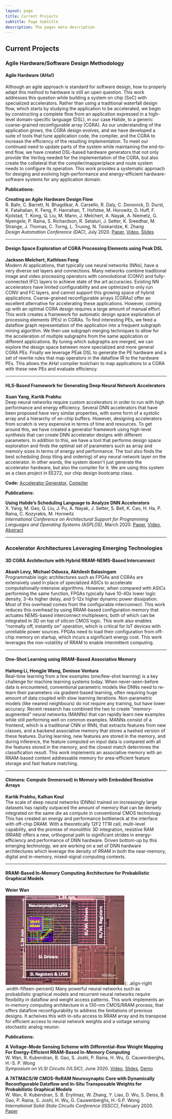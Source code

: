 ```yaml
---
layout: page
title: Current Projects
subtitle: Page Subtitle
description: The pages meta description
---
```

## Current Projects

### Agile Hardware/Software Design Methodology

#### Agile Hardware (AHa!)
Although an agile approach is standard for software design, how to properly adapt this method to hardware is still an open question. This work addresses this question while building a system on chip (SoC) with specialized accelerators. Rather than using a traditional waterfall design flow, which starts by studying the application to be accelerated, we begin by constructing a complete flow from an application expressed in a high-level domain-specific language (DSL), in our case Halide, to a generic coarse-grained reconfigurable array (CGRA). As our understanding of the application grows, the CGRA design evolves, and we have developed a suite of tools that tune application code, the compiler, and the CGRA to increase the efficiency of the resulting implementation. To meet our continued need to update parts of the system while maintaining the end-to-end flow, we have created DSL-based hardware generators that not only provide the Verilog needed for the implementation of the CGRA, but also create the collateral that the compiler/mapper/place and route system needs to configure its operation. This work provides a systematic approach for desiging and evolving high-performance and energy-efficient hardware-software systems for any application domain.

**Publications:**

**Creating an Agile Hardware Design Flow**  
R. Bahr, C. Barrett, N. Bhagdikar, A. Carsello, R. Daly, C. Donovick, D. Durst, K. Fatahalian, K. Feng, P. Hanrahan, T. Hofstee, M. Horowitz, D. Huff, F. Kjolstad, T. Kong, Q. Liu, M. Mann, J. Melchert, A. Nayak, A. Niemetz, G. Nyengele, P. Raina, S. Richardson, R. Setaluri, J. Setter, K. Sreedhar, M. Strange, J. Thomas, C. Torng, L. Truong, N. Tsiskaridze, K. Zhang  
*Design Automation Conference (DAC)*, July 2020. [Paper](https://stanford.box.com/s/lieh7jsdzhovw2e0j7amdre7sy8scp5j), [Video](https://stanford.box.com/s/6tv07vdy1s3ne2x6lrcj150m3fhubsaf), [Slides](https://stanford.box.com/s/crmvsvgtoser2oqvykex9t70g6ckpsdc)

* * *

#### Design Space Exploration of CGRA Processing Elements using Peak DSL
**Jackson Melchert, Kathleen Feng**  
Modern AI applications, that typically use neural networks (NNs), have a very diverse set layers and connections. Many networks combine traditional image and video processing operators with convolutional (CONV) and fully-connected (FC) layers to achieve state of the art accuracies. Existing NN accelerators have limited configurability and are optimized to only run CONV and FC layers, and cannot support this growing space of hybrid applications. Coarse-grained reconfigurable arrays (CGRAs) offer an excellent alternative for accelerating these applications. However, coming up with an optimal CGRA design requires a large amount of manual effort. This work creates a framework for automatic design space exploration of processing elements (PEs) in CGRAs. To find interesting PEs, we feed a dataflow graph representation of the application into a frequent subgraph mining algorithm. We then use subgraph merging techniques to allow for the acceleration of multiple subgraphs from the same application or different applications. By tuning which subgraphs are merged, we can explore the design space between more specialized and more general CGRA PEs. Finally we leverage PEak DSL to generate the PE hardware and a set of rewrite rules that map operators in the dataflow IR to the hardware PEs. This allows the AHa! compiler toolchain to map applications to a CGRA with these new PEs and evaluate efficiency.

* * *

#### HLS-Based Framework for Generating Deep Neural Network Accelerators
**Xuan Yang, Kartik Prabhu**  
Deep neural networks require custom accelerators in order to run with high performance and energy efficiency. Several DNN accelerators that have been proposed have very similar properties, with some form of a systolic array and a hierarchy of on-chip buffers. However, designing accelerators from scratch is very expensive in terms of time and resources. To get around this, we have created a generator framework using high-level synthesis that can create DNN accelerator designs with different parameters. In addition to this, we have a tool that performs design space exploration and finds the optimal set of parameters such as array and memory sizes in terms of energy and performance. The tool also finds the best scheduling (loop tiling and ordering) of any neural network layer on the accelerator. In other words, the system doesn't just generate the accelerator hardware, but also the compiler for it. We are using this system as a class project in EE272, our chip design bootcamp class.

**Code:** [Accelerator Generator](https://github.com/priyanka-raina/dnn-accelerator), [Compiler](https://github.com/xuanyoya/CNN-blocking/tree/dev)

**Publications:**

**Using Halide’s Scheduling Language to Analyze DNN Accelerators**  
X. Yang, M. Gao, Q. Liu, J. Pu, A. Nayak, J. Setter, S. Bell, K. Cao, H. Ha, P. Raina, C. Kozyrakis, M. Horowitz  
*International Conference on Architectural Support for Programming Languages and Operating Systems (ASPLOS)*, March 2020. [Paper](https://dl.acm.org/doi/10.1145/3373376.3378514), [Video](https://youtu.be/vy3s6VZr8TQ), [Abstract](https://asplos.hosting2.acm.org/wp/wp-content/uploads/2020/abstracts/paper_4_0.html)

* * *

### Accelerator Architectures Leveraging Emerging Technologies

#### 3D CGRA Architecture with Hybrid RRAM-NEMS-Based Interconnect
**Akash Levy, Michael Oduoza, Akhilesh Balasingam**  
Programmable logic architectures such as FPGAs and CGRAs are extensively used in place of specialized ASICs to accelerate computationally-intensive algorithms. However, when compared with ASICs performing the same function, FPGAs typically have 10-40x lower logic density, 3-4x higher delay, and 5-12x higher dynamic power dissipation. Most of this overhead comes from the configurable interconnect. This work reduces this overhead by using RRAM-based configuration memory that actuates NEMS-based interconnect multiplexers, both of which can be integrated in 3D on top of silicon CMOS logic. This work also enables “normally off, instantly on” operation, which is critical for IoT devices with unreliable power sources. FPGAs need to load their configuration from off-chip memory on startup, which incurs a significant energy cost. This work leverages the non-volatility of RRAM to enable intermittent computing.

* * *

#### One-Shot Learning using RRAM-Based Associative Memory
**Haitong Li, Hongjie Wang, Denisse Ventura**  
Real-time learning from a few examples (one/few-shot learning) is a key challenge for machine learning systems today. When never-seen-before data is encountered, conventional parametric models like DNNs need to re-learn their parameters via gradient-based learning, often requiring huge amount of data coupled with slow learning iterations. Non-parametric models (like nearest neighbours) do not require any training, but have lower accuracy. Recent research has combined the two to create "memory-augmented" neural networks (MANNs) that can rapidly learn new examples while still performing well on common examples. MANNs consist of a frontend, which is a traditional CNN or RNN, that extracts features from new classes, and a backend associative memory that stores a hashed version of these features. During learning, new features are stored in the memory, and during inference, the feature computed on input data is compared with all the features stored in the memory, and the closest match determines the classification result. This work implements an associative memory with an RRAM-based content addressable memory for area-efficient feature storage and fast feature matching. 

* * *

#### Chimera: Compute (Immersed) in Memory with Embedded Resistive Arrays
**Kartik Prabhu, Kalhan Koul**  
The scale of deep neural networks (DNNs) trained on increasingly large datasets has rapidly outpaced the amount of memory that can be densely integrated on the same die as compute in conventional CMOS technology. This has created an energy and performance bottleneck at the interface with off-chip DRAM. With a theoretically 12F2 1T1R cell, multi-level capability, and the promise of monolithic 3D integration, resistive RAM (RRAM) offers a new, orthogonal path to significant strides in energy-efficiency and performance of DNN hardware. Driven bottom-up by this emerging technology, we are working on a set of DNN hardware architectures which leverage the density of RRAM in both the near-memory, digital and in-memory, mixed-signal computing contexts.

* * *

#### RRAM-Based In-Memory Computing Architecture for Probabilistic Graphical Models
**Weier Wan**  
![](/assets/images/weier_rram.png){: .align-right .width-fifteen-percent}
Many powerful neural networks such as probabilistic graphical models and recurrent neural networks require flexibility in dataflow and weight access patterns. This work implements an in-memory computing architecture in a 130-nm CMOS/RRAM process, that offers dataflow reconfigurability to address the limitations of previous designs. It acheives this with in-situ access to RRAM array and its transpose for efficient access to neural network weights and a voltage sensing stochastic analog neuron.

**Publications:**

**A Voltage-Mode Sensing Scheme with Differential-Row Weight Mapping For Energy-Efficient RRAM-Based In-Memory Computing**  
W. Wan, R. Kubendran, B. Gao, S. Joshi, P. Raina, H. Wu, G. Cauwenberghs, H.-S. P. Wong  
*Symposium on VLSI Circuits (VLSIC)*, June 2020. [Video](https://stanford.box.com/s/n3pcrulsookozhpnxqwpkkbjhlaea1m3), [Slides](https://stanford.box.com/s/igmr2okv8ewdc4u4z1j92asb9fpozx56), [Demo](https://stanford.box.com/s/jgwhx5vszvxgijkh0xyen7q8dfmx7jue)

**A 74TMACS/W CMOS-ReRAM Neurosynaptic Core with Dynamically Reconfigurable Dataflow and In-Situ Transposable Weights for Probabilistic Graphical Models**  
W. Wan, R. Kubendran, S. B. Eryilmaz, W. Zhang, Y. Liao, D. Wu, S. Deiss, B. Gao, P. Raina, S. Joshi, H. Wu, G. Cauwenberghs, H.-S.P. Wong  
*International Solid-State Circuits Conference (ISSCC)*, February 2020. [Paper](https://ieeexplore.ieee.org/document/9062979)

